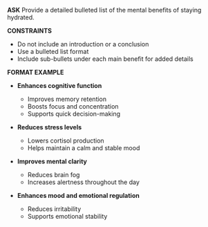 <!-- __ASK__
List the benefits of drinking water. -->

__ASK__
Provide a detailed bulleted list of the mental benefits of staying hydrated.

__CONSTRAINTS__
- Do not include an introduction or a conclusion
- Use a bulleted list format
- Include sub-bullets under each main benefit for added details

__FORMAT EXAMPLE__

- **Enhances cognitive function**
  - Improves memory retention
  - Boosts focus and concentration
  - Supports quick decision-making

- **Reduces stress levels**
  - Lowers cortisol production
  - Helps maintain a calm and stable mood

- **Improves mental clarity**
  - Reduces brain fog
  - Increases alertness throughout the day

- **Enhances mood and emotional regulation**
  - Reduces irritability
  - Supports emotional stability
